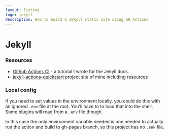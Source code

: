 ```yaml
---
layout: listing
logo: jekyll
description: How to build a Jekyll static site using GH Actions
---
```

# Jekyll


### Resources

- [Github Actions CI](https://jekyllrb.com/docs/continuous-integration/github-actions/) - a tutorial I wrote for the Jekyll docs.
- [jekyll-actions-quickstart](https://michaelcurrin.github.io/jekyll-actions-quickstart/) project site of mine including resources


### Local config

If you need to set values in the environment locally, you could do this with an ignored `.env` file at the root. You’ll have to to load that into the shell. Some plugins will read from a `.env` file though.

In this case the only environment variable needed is one needed to actually run the action and build to gh-pages branch, so this project has no `.env` file.
